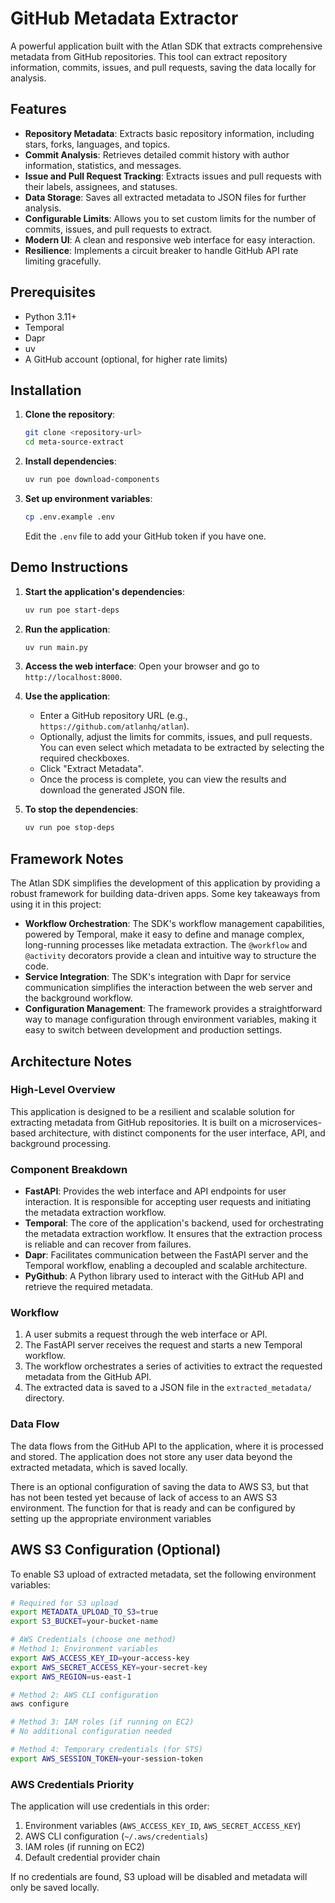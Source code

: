 # GitHub Metadata Extractor

A powerful application built with the Atlan SDK that extracts comprehensive metadata from GitHub repositories. This tool can extract repository information, commits, issues, and pull requests, saving the data locally for analysis.

## Features

-   **Repository Metadata**: Extracts basic repository information, including stars, forks, languages, and topics.
-   **Commit Analysis**: Retrieves detailed commit history with author information, statistics, and messages.
-   **Issue and Pull Request Tracking**: Extracts issues and pull requests with their labels, assignees, and statuses.
-   **Data Storage**: Saves all extracted metadata to JSON files for further analysis.
-   **Configurable Limits**: Allows you to set custom limits for the number of commits, issues, and pull requests to extract.
-   **Modern UI**: A clean and responsive web interface for easy interaction.
-   **Resilience**: Implements a circuit breaker to handle GitHub API rate limiting gracefully.

## Prerequisites

-   Python 3.11+
-   Temporal
-   Dapr
-   uv
-   A GitHub account (optional, for higher rate limits)

## Installation

1.  **Clone the repository**:
    ```bash
    git clone <repository-url>
    cd meta-source-extract
    ```

2.  **Install dependencies**:
    ```bash
    uv run poe download-components
    ```

3.  **Set up environment variables**:
    ```bash
    cp .env.example .env
    ```
    Edit the `.env` file to add your GitHub token if you have one.


## Demo Instructions

1.  **Start the application's dependencies**:
    ```bash
    uv run poe start-deps
    ```

2.  **Run the application**:
    ```bash
    uv run main.py
    ```

3.  **Access the web interface**:
    Open your browser and go to `http://localhost:8000`.

4.  **Use the application**:
    -   Enter a GitHub repository URL (e.g., `https://github.com/atlanhq/atlan`).
    -   Optionally, adjust the limits for commits, issues, and pull requests. You can even select which metadata to be extracted by selecting the required checkboxes.
    -   Click "Extract Metadata".
    -   Once the process is complete, you can view the results and download the generated JSON file.

5.  **To stop the dependencies**:
    ```bash
    uv run poe stop-deps
    ```
## Framework Notes

The Atlan SDK simplifies the development of this application by providing a robust framework for building data-driven apps. Some key takeaways from using it in this project:

-   **Workflow Orchestration**: The SDK's workflow management capabilities, powered by Temporal, make it easy to define and manage complex, long-running processes like metadata extraction. The `@workflow` and `@activity` decorators provide a clean and intuitive way to structure the code.
-   **Service Integration**: The SDK's integration with Dapr for service communication simplifies the interaction between the web server and the background workflow.
-   **Configuration Management**: The framework provides a straightforward way to manage configuration through environment variables, making it easy to switch between development and production settings.

## Architecture Notes

### High-Level Overview

This application is designed to be a resilient and scalable solution for extracting metadata from GitHub repositories. It is built on a microservices-based architecture, with distinct components for the user interface, API, and background processing.

### Component Breakdown

-   **FastAPI**: Provides the web interface and API endpoints for user interaction. It is responsible for accepting user requests and initiating the metadata extraction workflow.
-   **Temporal**: The core of the application's backend, used for orchestrating the metadata extraction workflow. It ensures that the extraction process is reliable and can recover from failures.
-   **Dapr**: Facilitates communication between the FastAPI server and the Temporal workflow, enabling a decoupled and scalable architecture.
-   **PyGithub**: A Python library used to interact with the GitHub API and retrieve the required metadata.

### Workflow

1.  A user submits a request through the web interface or API.
2.  The FastAPI server receives the request and starts a new Temporal workflow.
3.  The workflow orchestrates a series of activities to extract the requested metadata from the GitHub API.
4.  The extracted data is saved to a JSON file in the `extracted_metadata/` directory.

### Data Flow

The data flows from the GitHub API to the application, where it is processed and stored. The application does not store any user data beyond the extracted metadata, which is saved locally.

There is an optional configuration of saving the data to AWS S3, but that has not been tested yet because of lack of access to an AWS S3 environment. The function for that is ready and can be configured by setting up the appropriate environment variables
## AWS S3 Configuration (Optional)

To enable S3 upload of extracted metadata, set the following environment variables:

```bash
# Required for S3 upload
export METADATA_UPLOAD_TO_S3=true
export S3_BUCKET=your-bucket-name

# AWS Credentials (choose one method)
# Method 1: Environment variables
export AWS_ACCESS_KEY_ID=your-access-key
export AWS_SECRET_ACCESS_KEY=your-secret-key
export AWS_REGION=us-east-1

# Method 2: AWS CLI configuration
aws configure

# Method 3: IAM roles (if running on EC2)
# No additional configuration needed

# Method 4: Temporary credentials (for STS)
export AWS_SESSION_TOKEN=your-session-token
```

### AWS Credentials Priority

The application will use credentials in this order:
1. Environment variables (`AWS_ACCESS_KEY_ID`, `AWS_SECRET_ACCESS_KEY`)
2. AWS CLI configuration (`~/.aws/credentials`)
3. IAM roles (if running on EC2)
4. Default credential provider chain

If no credentials are found, S3 upload will be disabled and metadata will only be saved locally.

